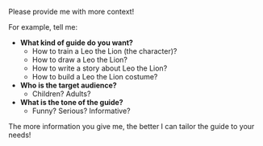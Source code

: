 

Please provide me with more context! 

For example, tell me:

* **What kind of guide do you want?** 
    * How to train a Leo the Lion (the character)?
    * How to draw a Leo the Lion?
    * How to write a story about Leo the Lion?
    * How to build a Leo the Lion costume?
* **Who is the target audience?** 
    * Children? Adults?
* **What is the tone of the guide?** 
    * Funny? Serious? Informative?

The more information you give me, the better I can tailor the guide to your needs! 

